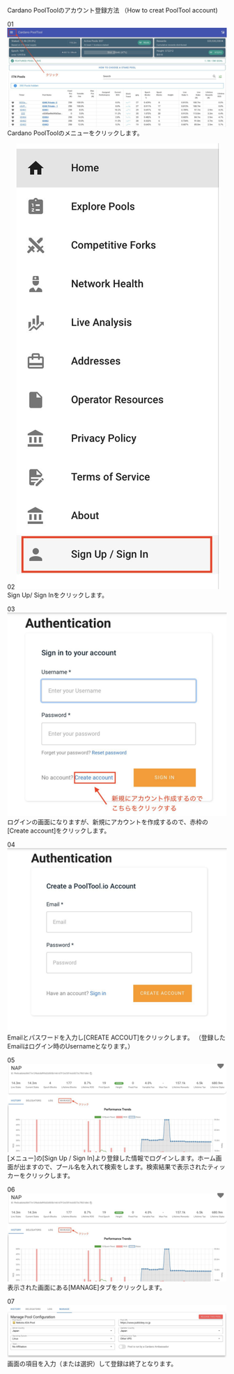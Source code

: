 Cardano PoolToolのアカウント登録方法
（How to creat PoolTool account)

01
![01](images/jp_1.jpg)
Cardano PoolToolのメニューをクリックします。

02
![02](images/jp_2.jpg)
Sign Up/ Sign Inをクリックします。

03
![03](images/jp_3.jpg)
ログインの画面になりますが、新規にアカウントを作成するので、赤枠の[Create account]をクリックします。

04
![04](images/jp_4.jpg)
Emailとパスワードを入力し[CREATE ACCOUT]をクリックします。
（登録したEmailはログイン時のUsernameとなります。）

05
![05](images/jp_5.jpg)
[メニュー]の[Sign Up / Sign In]より登録した情報でログインします。ホーム画面が出ますので、プール名を入れて検索をします。検索結果で表示されたティッカーをクリックします。

06
![06](images/jp_6.jpg)
表示された画面にある[MANAGE]タブをクリックします。

07
![07](images/jp_7.jpg)
画面の項目を入力（または選択）して登録は終了となります。

